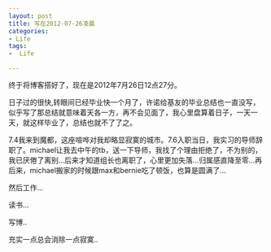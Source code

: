 ```yaml
---
layout: post
title: 写在2012-07-26凌晨
categories:
- Life
tags:
-  Life

---
```

终于将博客搭好了，现在是2012年7月26日12点27分。

日子过的很快,转眼间已经毕业快一个月了，许诺给基友的毕业总结也一直没写，似乎写了那总结就意味着天各一方，再不会见面了，我心里盘算着日子，一天一天，就这样毕业了，总结也就不了了之。   

7.4我来到魔都，这座喧哗对我却略显寂寞的城市。7.6入职当日，我实习的导师辞职了。michael让我去中午的tb，送一下导师，我找了个理由拒绝了，不为别的，我已厌倦了离别...后来才知道组长也离职了，心里更加失落...归属感直降至零...再后来，michael搬家的时候跟max和bernie吃了顿饭，也算是圆满了...

然后工作…    

读书...

写博..

充实一点总会消除一点寂寞..



    

